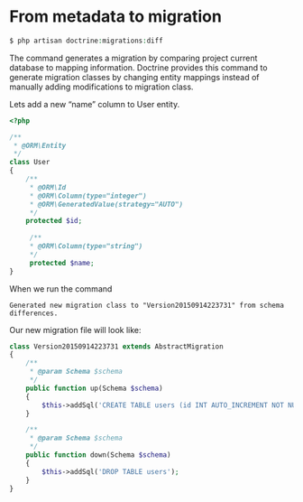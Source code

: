 # From metadata to migration

```php
$ php artisan doctrine:migrations:diff
```

The command generates a migration by comparing project current database to mapping information. 
Doctrine provides this command to generate migration classes by changing entity mappings instead of manually adding modifications to migration class.

Lets add a new “name” column to User entity.

```php
<?php

/** 
 * @ORM\Entity
 */
class User
{
    /**
     * @ORM\Id
     * @ORM\Column(type="integer")
     * @ORM\GeneratedValue(strategy="AUTO")
     */
    protected $id;
    
     /**
     * @ORM\Column(type="string")
     */
     protected $name;
}
```

When we run the command

```
Generated new migration class to "Version20150914223731" from schema differences.
```

Our new migration file will look like:

```php
class Version20150914223731 extends AbstractMigration
{
    /**
     * @param Schema $schema
     */
    public function up(Schema $schema)
    {
        $this->addSql('CREATE TABLE users (id INT AUTO_INCREMENT NOT NULL, name VARCHAR(255) NOT NULL, PRIMARY KEY(id)) DEFAULT CHARACTER SET utf8 COLLATE utf8_unicode_ci ENGINE = InnoDB');
    }

    /**
     * @param Schema $schema
     */
    public function down(Schema $schema)
    {
        $this->addSql('DROP TABLE users');
    }
}
```

